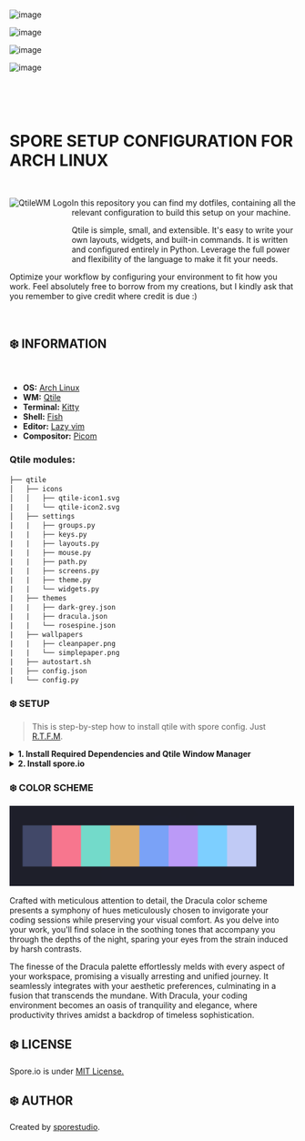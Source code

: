 <?xml version="1.0" encoding="UTF-8" standalone="no"?>
<!-- Created with Inkscape (http://www.inkscape.org/) -->

<svg
   version="1.1"
   id="svg1"
   xml:space="preserve"
   width="2079.228"
   height="1144.9594"
   xmlns:inkscape="http://www.inkscape.org/namespaces/inkscape"
   xmlns:sodipodi="http://sodipodi.sourceforge.net/DTD/sodipodi-0.dtd"
   xmlns:xlink="http://www.w3.org/1999/xlink"
   xmlns="http://www.w3.org/2000/svg"
   xmlns:svg="http://www.w3.org/2000/svg"><defs
     id="defs1"><rect
       x="662.13342"
       y="900.80322"
       width="1333.916"
       height="278.56595"
       id="rect2" /><rect
       x="62.859043"
       y="110.06488"
       width="712.78564"
       height="228.95956"
       id="rect4" /><rect
       x="898.46021"
       y="1114.1366"
       width="328.80045"
       height="96.176865"
       id="rect5" /><rect
       x="1470.1"
       y="1096.8586"
       width="333.97745"
       height="128.24216"
       id="rect6" /><rect
       x="2033.7758"
       y="1111.8152"
       width="330.01099"
       height="110.29439"
       id="rect7" /></defs><g
     id="g1"
     transform="translate(-246.01724,-120.69548)"><image
       width="800.74835"
       height="429.38135"
       preserveAspectRatio="none"
       xlink:href="data:image/png;base64,iVBORw0KGgoAAAANSUhEUgAAAZAAAADKCAYAAACL3RbpAAAABHNCSVQICAgIfAhkiAAAIABJREFU&#10;eJztnXl8FPX9/1+fmb2ym91kk5CbHATCDSEc4oFAAUWtYlVqbevRVi2t1nqgrVpbb63Vr7WtbdWq&#10;+NMqouB9iyBIETnkvgUSIIGEkE02e+/M/P4gGzbLnjOz2U3yfj4e89jJZucz7xz7ee37+Lw/DH0f&#10;lmoDCILot0ipNiCZ9IXJtS/8DARB9E96tcD0xsm3N9pMEAQRD71KUHrLZNxb7CQIglCLtBeTdJ+Y&#10;090+giCIZJO2QpKuE3S62kUQBJEq0k5I0nGiTkebCIIg0oG0EpF0mqzl2JJO9hMEQchBjiikhZCk&#10;ywSciB0kNARB9AaSLQwpF5FUT6zx3D/aayJ9L9U/F0EQRCiRJvxoQhCPSKRMSFI50coRj1hfxzsu&#10;QRBEKgg32Yc+F+vreMdNOqmYbGPdM5pIsCjPRRqbBIUgiFQRSzDCnUf6fqTxEvm+qvT05BpvOCqS&#10;UIQ+L0dQCIIgepJ4BSP4MVFhiXS/pNKTE2w8+YpoAhF8hD6HMOfx3JsgCCJZRPIepDDn4b6OJjCR&#10;7hHreVXpqYk1VmgplmAkekQaXwkkQgTRf1BjAo7kRSg5QseKZm/SRaQnJsVo4hGPcHAxHntaSAiC&#10;IKIhRzjEGI+JeibhbFGdZE+o8YpHOMEInAcfged4xBYVhJxHsocgCEJNQgUkVEQiiYQQ8lzwEXpt&#10;PF5JOHtUJZkTaqxqqmieRujBRzlnOFVQyAshCCIVxON9BAtGsHCIUc5DxSSaZxJqR7ivVUGTjEER&#10;WTzCeR2BST9YGALiEO3gwjxGC2tFso0gCEItwnkf4QQkWCCCH6MdwSKCoLHC2cBCbAn9WhWSISDR&#10;xCOc1xFNNDSdR7jzSGISrycS7muCIIhEiVVtFS50FU40/EGP4c6DD9Z5PcOp3kjg3kkXEbUFJF7x&#10;iCQcwSKhDfo6+Dz04AHwPM9rOh95AJwkSZFEJJKtBEEQcgknIl0HY0wEIAqCIAAQBEEIFgV/hMMX&#10;ch5OUAJzW7BnEmxDUkVETQGJRzzChauCvQpt0GO0Q8PzvM5iseTqdLpcrVY7QKPRDOR5voAxlssY&#10;MzPGMnAyN0IQBJEKJACCJEkuSZLskiS1CIJw1O/3H/T5fE1er/d4e3t7iyAIXpwUinCHpvMxMHf6&#10;gx6DPyCHhrWSKiJqTa7hxCNUQCKFqsIJhi7osevQ6XRGk8mUYzabx+h0uhrGWBFjzMoYM6n4sxAE&#10;QSQbSZIkhyRJrZIkNXq93o12u32zw+E47vV6nQC8IYcv6DH4CA1vhavcQsg5gp5TRDIW2EXyPILz&#10;FMEhqGDR0AHQh5zrzWZzdnZ29midTjeR5/mRjDELTnozBEEQvRkJgChJUrsgCNu8Xu9am822xW63&#10;2wB4Oo+AkASfB4tI4Ait3opU7osIXyeE0gk4UfEIznNoEOJhADCgUzRwQjjysrOzJxgMhpkcx5V0&#10;fp8gCKIv4xZF8bDb7f7cZrOts9vtx3BSSDwA3DjVQwkWkVBvJGkiokRA5IpHcKgq4G0EhMMAwGAw&#10;GLLy8vImGgyGc3meH4TklRsTBEGkK35BEPa53e5Pjh07ttbtdrfhhHi40V1IPIgc1kqqiPByLoJy&#10;8QiIRkbQYeR53jxgwIAheXl5VxoMhos4jsvvHIMgCKK/wXEcl6vT6WozMzNLtFrtMbfb7ZQkCYhc&#10;XRovqlSlyhGQcDeKVKYbTjy6PA0EiYdOp7MWFxfPyMzM/AXP89UybSMIguhr8BzHlRoMhnFGo9Hn&#10;crmaBEEIrAEJXeOmJKeRsIgkOklHEo/AY2i/qsB6jmDxCAiIsfMwWa3WkoKCgiv0ev2FnQlySo4T&#10;BEGchDHGjFqtdmRmZqYVwGG32+0NfC/ktZHaqYQ+F20+jwulAhKpVDfU8whOkncTj7y8vKqcnJxf&#10;ajSaSZ2vJQiCIMKj4Xm+0mAwDOI4rs7pdDo6nw9e2xGtsWIoij6sJyIg8eY9ouU8gsXDOGDAgKFW&#10;q/WXPM8PCzM+QRAEcSqM47h8g8FQxfN8vdPpbA/6Xrh1H9GS54CCfEi8AhIt7wF0X2EeKiCBkFVX&#10;vgOAacCAAUOzs7N/yXHcoEQMJgiCIADGmFWv1w/mef5Ap4jEauQY/L3AY6S5N645Wa6AxApdBXse&#10;gbxHQEBMeXl5VVarlcSDIAhCPowxlq3X6ys5jvvO6XR2IHK7dyB6SCtpVViJVl2FLhLs5n1YrdaS&#10;nJyc6ylsRRAEoRjGGMvR6/UlkiTtcLvdLpzaNj6SoMQcO9YLYglIrKqr4LxHsICEVlx1leoWFBRc&#10;odFoTovHOIIgCCI2HMfl6XQ6g8Ph2CkIgg+xdzIEThWThKuy5ApIOO8juLdVIHTVlTTneT6zuLh4&#10;hl6vvxBUbUUQBKEmjOf5EoPB0NbR0VEvSVLo1rixxEMW0QQkEe8jOHEe3AixK3Q1YMCA6szMzGs7&#10;13kQBEEQ6qLRaDQVHMftcDgcNpy682GoJwIo9EIitQmJ5raEeiCRkuhdQmIwGLLMZvPFjLGcKOMS&#10;BEEQCmCM5ZjN5osNBkMWunc216L7Dq6Rtv+OOHS4J5X0mYq0/iN0Xw99Xl7eJI1GMyGGgQRBEIQy&#10;mEajmZCXlzcJJwUkeE4OFhGl/bTCCkisuuB4KrC6xMNsNudlZGScC8p7EARB9ATajIyMc81mcx66&#10;i0jwNuCRvBAgtgZ0Ea8HEm7gYPGIKCDZ2dkTOI6rjPM+BEEQhEI4jqvMzs6egNgCEroxXywR6X6f&#10;kK/jdWUiha+6LSI0m83ZBoNhJmg/D4IgiJ5EYzAYZprN5mx0D2MFz9VywljdXicnBxIufBXWA8nO&#10;zh7DcVypjHsQBEEQCuA4rjQ7O3sM4vNAZOVCEhGQcBn7UC+kS0B0Op1Rp9MFXCiCIAiiZ9HrdLoJ&#10;Op3OiPACEm1Oj4tgAUmkqVa09u0aAFqz2ZzL8/zIeA0hCIIg1IXn+ZFmszkXpwpIuER6KDE1IdEQ&#10;VmimPtCBN7SMV2MymUYzxrISHJ8gCIJQCcZYlslkGo2TqYVg8eARfk6PG7nrQII9kFMS6TzP67Ra&#10;7bhEjSEIgiBUhWm12nE8z+sQPoEezQOJSSwBCadMkfIfXXkQi8WSy3FcsVyjCIIgCFVgHMcVWyyW&#10;XHTPf0TKgyDMeUS4eF4UbEzIDcJ6IQaDIY/CVwRBEKmHMZZlMBjyEN37SGj9R+B1cst4A4/BeZAu&#10;ZeN5fgBjzCRjbIIgCEJFGGMmnucH4NR8tVzx6EJpDuQUD4TneY1OpxsoxxiCIAhCdZhOpxvI83xo&#10;Ca/iflhyqrACj5EWFGoYYwVyjCEIgiDUp3NO1iDyAkJZXkgiLUZCbxB2AQrP8zzHcbmJGEEQRHLR&#10;6XQYPHgwBg4ciIyMDNhsNuzZsweNjY0QRTHV5hFJhuO4XJ7neUEQoi0cDH6Ma7OpeAUkVJWieiKM&#10;MXOc4xIqodPpkJWVBaPRiIyMDGg0GnDcCQdTEAT4/X64XC50dHSgvb0dfr8/xRYTATiOS9okrtfr&#10;MWXKFFx11VUoKyuDwWAAz/Pw+XxwOp1Yv349Xn31VWzZsoWEpA/TOScn4nnEJSJKmhyGVTJJkjic&#10;2IWQSAJarRZ6vR65ubmYNGkShg0bhpycHOj1emRlZSEzMxMmkwk6nQ48z0OSJAiCAK/Xi46ODtjt&#10;drS3t8Pj8aCpqQlbt27Fhg0bup4jYUk+BoMBw4cPx1lnnYXy8nLodDr4/X4cOnQIK1euxNatW+Fy&#10;uRTfx2g04sYbb8Qll1yCrKwsMNZ9jsjJyUFxcTHGjx+Pf/7zn3j77bdJRPouGZ1zs6LWJaHIEZBI&#10;S945nAhhBaqyCJXQ6/WoqalBVVUVRo8ejXHjxsFqtUKn00Gr1UKjSfzPKEkS/H4/vF4vfD4fjh49&#10;im+++Qa7du3C7t27sW3bNgiCkISfpv/CGMOkSZNwxRVXYPLkyTAajdBqtWCMdf09fvSjH2H9+vV4&#10;+eWX8fXXX8ue0DUaDa677jpcfvnlMJkiF0RyHIfS0lLccsst6OjowGeffQZJUrxVNpF+8DzPM5/P&#10;F5w8DyVhIdEkeFE4N4eF+ZoqsBRiMplQWlqKCy64AJMmTUJRURHy8vLA8+poM2MMWq0WWu2Jfb6y&#10;s7MxdOjQLjFpaGjA8uXLsXz5cjQ0NMDtdqty3/4Kx3E477zz8dvf3oSBAwee4g0E/z2mTZuG6upq&#10;PPvcc3jzjTdkCfm4ceNw2WWXRRWPYAYMGICf/exn2LJlCxobGxO+H5H2hJubw83VCelBPB9dIylV&#10;JOEg8ZAJYwzZ2dmYM2cOJkyYgIkTJ8JkMsnyMOSi1WpRWlqKkpISjBs3Dtdccw3WrFmDr7/+Gh99&#10;9BFcLhd9QpXBtGnTcPvt81FQUHCKeITCGENJSQl+NW8ebK2t+PTTTxP6nfM8jyuuuAK5uYnVsowa&#10;NQqTJk3CO++8k9B1RK8h0jwdad6OmQdJxsxEIpIgjDEMGTIEM2bMwEUXXYTCwkJkZKQ2jRT4RJyf&#10;n48LL7wQ06dPx09+8hMsWrQIK1euxOHDh1NqX28iLy8PV155ZVziEUxhYSF+/etfY+PGjTh69Gjc&#10;1xUUFKCioqKriCJeeJ7H1KlT8e6779KHhL5HUuZlpQISTsmIOGGMoaCgAD/72c8wZcoUlJeXqxai&#10;UpvMzEyMGDECd999N3bu3IlPP/0Ub775Jmw2G002MZg8eTJqa2sTEo8AFRUVuOSSS/Cvf/0r7mvy&#10;8vJgsVgSvhfHcRg0aFBXTobok8TjecSNWh5IlyGUeI2P7OxsXHTRRfjhD3+IioqKHg1TKUGr1WL0&#10;6NGorq7GjBkzsHDhQnzwwQfw+XypNi0tYYxh1qxZXbmmRNHr9RgxYgQyMjLirszKyMiAXi9vHzed&#10;TgeNRgOv1yvreiJ9CZqbVfNGeses1YfQaDSoqanBTTfdhNGjR6c8VCWXQGXYoEGDcPbZZ+M///kP&#10;duzYQZ9cQ9BoNKisrEw4nBRMbm4uzGZz3ALCGJPl7RBEoiQrB0KEITMzE9df/0vMmXMR8vPz+8Sb&#10;3GKxYPbs2Rg1ahReeOEFvPXWW/B4PKk2K20ILNxTgslkku1REEQQaZcDCaX3z4hJYvTo0Zg3bx6m&#10;TJkCnU6XanNUheM4lJWV4bbbbsO4cePw1FNPoaGhIdVmpQV+v1+xV+b1emmBJ6EWqs7RFMJKMhzH&#10;YcaMGfjtb3+LQYMGKQplpDtmsxnf//73UVJSgsceewxbtmzp9yEtt9uNtrY2SJIk2+Nsa2uD0+lU&#10;2TKCUE7fnc3SAK1Wi7lz5+Lee+9FVVVVnxaPADzPY/z48XjwwQdx3nnn9YkwnRIkScKKFStkrygX&#10;BAGHDh2C3W5X2TKCUA55IEnCaDTimmuuwVVXXYXs7OxUm9OjMMZQXV2NO+64A1arFQsXLkx5dR7H&#10;cRg4cCAqKyuh1+tx7Ngx7N69u0cm5i+//BKXXnopysrKEr7WZrPhgw8+oB5VRFpCApIEMjIy8Otf&#10;/xqXX345zOb+25i4sLAQN954IwwGAxYsWJAyETEYDLj66qtx/vnnd4URHQ4Hvv76azz55JPYv39/&#10;Uu+/Z88evPvuu7j22mthMBjivs7j8eCdd97Bt99+m0TrCEI+JCAqYzQa8etf/xpXXHFF3H2I+jJW&#10;qxXXX389fD4fXnnllR7/JJ2ZmYkbbrgBP/zhD7v9PSwWC2bOnInMzEz8/ve/R1NTU9JsEAQBL730&#10;EgYMGIA5c+bEJSIejwfLly/H888/Twl0Im3p+0H5HkSr1eLqq6+O2QE1WQRat/v9fvh8vm6H3++H&#10;IAgpSWpnZWVh3rx5uPzyy3s0D2Q2m3HLLbdEFHOO4zB+/HhMmzYt6bkau92OJ554AgsWLMDRo0cj&#10;emOiKOL48eNYuHAh7r33XrS0tCTVLoJQAnkgKsFxHC699FJcc801PRa2kiQJHR0daG5uhtPpREtL&#10;C/bt24eDBw/CZrOhra0NPM/DYrEgJycHFRUVqKioQFZWFsxmM/Ly8pCRkdEjie6cnBxcf/31aGpq&#10;wtKlS5N+P4vFgt/+9re47LLLoq6h0Ol0GDduHBYvXpz0EFt7ezuefvppLF++HHPmzEFNTQ30ej14&#10;nu/as2X79u1YsmQJtmzZQutpiLSHBEQlpk2bhhtvvBFZWVlJvU9gJ7nt27dj9erVaGhowKZNm3Do&#10;0KG4vQuO4zB48GCMHDkSxcXFmDp1KiorK2E0GpPai6uwsBC/+c1vcOTIEWzbti1p98nOzsbNN9+M&#10;H/zgBzEX4DHGkJubC47jeiRH4/P5sHHjRmzcuBEmkwlWqxUZGRlwu92w2WxUbUX0KkhAVGDMmDG4&#10;9dZbE26fHS+SJMHn82H79u3YuHEjlixZgkOHDslurS6KInbv3o3du3eD4zi89NJLGDp0KC666CKM&#10;HTsWgwcPTkpvLsYYhg4dijvuuAO33HILjh8/rvo9rFYrbr31VsyZMyfuBZupamDpcDjgcDhScm+C&#10;UAMSEIVkZmbi2muv7epiqjYOhwO7d+/Ga6+9hm+++QZHjhxRdXxRFNHR0YH169djw4YNKC8vx5ln&#10;nom5c+eioqIioaqheGCMoba2FjfffDMefvhhVTeqys3NxS233II5c+bIbl5IEET8KN0TvV/D8zyu&#10;v/56TJs2TfXksN/vx65du/DWW29h8eLFquyRHQtJknDgwAEcOHAA77//Pn70ox/hsssuQ3Fxsaqf&#10;0rVaLWbPno1vvvkG77//vipj5uXlYf78+bjgggtIPAgiMXp0T3Sik9raWlx44YWq97ZqaWnBBx98&#10;gOeffx5NTU0pqZxqa2vDc889h6VLl+K6667DzJkzVa0ss1gsuOGGG7pCaUooKCjAbbfdhvPPP7/X&#10;tMUniL4AvdtkYjabceONN6KwsFC1MQVBQF1dHZ566iksXbo05fX/oihi7969+OMf/4ht27bhqquu&#10;QklJiWqhurKyMlx55ZV48MEHZVccFRYWYv78+Tj33HN7pXhwHAeNRgO/30+rzXGi/b3FYkFeXl5X&#10;taDBYADHcWCMQRRFeL1edHR0oK2tDceOHYPNZqP9S1JE73vHpQGMMVx22WUYM2aMapOpIAhYvnw5&#10;/v73v2PXrl1p1YTQ4/HglVdewdatW3HXXXdhxIgRqoTseJ7Hueeei88//xxffvllwtcXFxfjjjvu&#10;wMyZMxWJR0ZGBmpra2NO4JIkweVyobW1Fa2trbLDinq9HqNHj8Y555zTVbDg8/mwc+dOLF26FNu2&#10;bes3JbwajQZZWVmorq7G5MmTMXLkSGRmZsJisSAzMxNmsxl6vb7rfSZJEvx+Pzo6OmC329He3g6H&#10;w4E9e/bg66+/xtatW9Ha2kqC0kOQgMigqKgIF198sWqbQfl8Pnz00Ud44oknEtr7uicRRREbNmzA&#10;7373O9x//wOoqRmrSl7EbDbj+uuvx5YtWxKqyho4cCBuv/12fO9731PseYwZMwb//ve/4369w+HA&#10;+vXr8fHHH+Pzzz9PaDfG0tJSzJs3DzNmzIDZbO5m+2mnnYZLLrkEn376KRYsWJD0FiupJCMjA6ef&#10;fjpOP/10nHbaaRg4cCA0Gg00Gk3UD2WMMeh0OuTk5CAnJ6fr+QkTJmDu3LloamrCN998gzVr1mDl&#10;ypWw2Ww98eP0W3hET6CwkIPrPHicEB8NAC0AHQA9AAPP8yar1TqbMda3Nr3ohDGGX/3qV5g+fboq&#10;n8J9Ph8WL16MRx99NCllrWrT2tqKdevWoqqqCiUlJYp/B4wx5OTk4PDhw9i+fXtc15SVleH3v/89&#10;pk+frkrYiuM4aLXauA+j0YiqqipMmjQJRqMRmzdvjivcWFFRgXvvvRczZ86E0Wg85XfHcRwyMjIw&#10;bNgwDBs2DBs3bpQ1AZaWluKcc86B0WhM+NrW1takNr80m82YNm0a7rzzTsydOxennXYa8vLyoNVq&#10;wfO8bI8+EArMysrCiBEjMHnyZEyZMgUA0NTURO3wAa/NZvtYFEUnAA8ALwAfAD8AofMQAUidR1yQ&#10;gCRIdXU15s2bp8qaD0EQ8OGHH+LPf/5zr1pA1tbWhnXr1mHkyJEoKipSHMbTaDTIzc3Fxx9/HDP0&#10;UFlZiTvvvBNTp05Nac6DMYaMjAwMHToUDocj5t4nBoMBd999N6ZNmxbTc+M4DoWFhcjNzcWqVasS&#10;Dseko4BwHIcJEybg1ltvxTXXXNO1cDVZXRD0ej3y8/NxxhlnYMyYMfD5fKirq0t5V+gUkhQBoV5Y&#10;CcBxHKZPn47y8nLFYwmCgGXLluHxxx9He3u7Ctb1LA0NDbj//vtVy9cMGTIEP/jBD6K+pqqqCnfe&#10;eSfOOuuslC3+C8ViseAnP/kJSkpKor5u1qxZOPPMM+P22Hiex1lnndX1Kbo3k5WVhZ/97Gd4/PHH&#10;MWPGDGRmZvZI+xzGGAwGA0477TT88Y9/xPz581V57xInIQFJALPZjDlz5qgyedXV1eFf//pXUrvA&#10;Jpu9e/fioYcewsGDBxWPlZGRgalTp0ZsBTN48GDcddddOPPMM9Ou2qqwsBDTp0+P+H2dToezzz47&#10;4R5pZrMZkydPThuxlENJSQn+9Kc/4YYbbkBBQUFKNlVjjCErKws//vGP8fDDD2P8+PH9YnO3noB+&#10;iwlw0UUXoaioSPE4ra2tePLJJ5PaD6qn2LBhAxYtWqTKQsexY2swatSoU54fOnQo/vCHP6TtZKrT&#10;6TB+/ISI38/KypJV/swYw/jx43vtwsjhw4fjkUcekR1OUxuNRoPa2lo88sgjOPfcc0lEVIB+g3GS&#10;kZGByZMnK6688vl8+OCDD7B8+XJ1DEsxoiji5Zdfxqeffqp4HYPJZMQPfvCDbhOtwWDAVVddhYkT&#10;J6aleAAnJnqT6dSkeICMjAxYLBZZY1ut1l4nIIwxjBo1Cg888AAmTpyYVh4jYwxlZWX43e9+h4sv&#10;vjht/6d6CyQgcTJ48GDU1NQoHue7777Ds88+m1DpZ7rj8Xjw2muvoaGhQdE4jDGMHTsWpaWlXc8V&#10;FRXFlXhOJYH1IZEElOd52SLAGEurCTgeBg0ahHvuuQcjR47skVyHHAoLC3HTTTdh9uzZaWtjb4AE&#10;JE4mT56seG9zp9OJ119/Hc3NzSpZlT5s2rQJ77zzjuLV8wMGDOiWT8jLy0NmZqZS85KK1+vFhg0b&#10;or6mv0xSRUVFuPvuuzF69Oi0/5kLCwtxyy234PTTT097W9MVEpA44Hkes2bNUhQzlSQJu3btwnvv&#10;vZdWq8zVQpIkLF68GHv37lU0jsFgwLBhw7r6i/l8vrT/fTU1NWHZsmWpNiPl6PV6/OIXv8CECRN6&#10;TX6hpKQEN998MwYOHJhqU3olveOvnGJGjx6N/Px8RZ9SfD4fFi1ahI6ODhUtSy8aGxuxbNkyxW0k&#10;Jk2aBKvVCgA4fPgw6urq1DAvKQS8SjUq0XozjDF8//vfT2gflnSAMYYRI0Zg3rx5qnWW6E+QgMRB&#10;bW1tt7YJctixYwdWrVqlkkXpiSRJeOuttxTv452Xl4fBgwcDONGZ+I033kBra6saJqqKw+HAwoUL&#10;k7pyu7dQVlaGK664QtVwoyRJcLvd6OjoQHt7O9rb22G32+FyuVT9fWs0GsycORPnnHMOhbISpHdl&#10;51KAVqtFWVmZok9Vfr8f69at65O5j1AOHTqElStXYu7cubLfjBqNBjNmzMCqVasgiiJef/11aLVa&#10;zJkzB1VVVRHDI3IT7ZIkJVRB5nA4sGPHDnzyySdYsmSJqpti9UYYY5g7dy6GDx+ueAKWJAkejwe7&#10;d+9GfX09du7ciT179qC1tRWCICAzMxPl5eUYMWIEysvLMXToUGRnZysOmVksFvz0pz/FV199pfgD&#10;UH+CBCQGmZlmjB07VtEY7e3t+Pzzz9M+lq8Goijiyy+/xPe//33Ztf8ajQaDBg0Cz/MQBAE+nw8v&#10;vfQSvvjiC5SVlcFkMp0yURUXF+PWW2+VJSJbtmzBSy+9FJeIuN1utLW1ob6+Hi0tLf3ibxqLkSNH&#10;Yvbs2Yor5To6OrBx40a8+eab2Lx5M44ePRrW01izZk3X4sAhQ4bgvPPOw8yZM5GXl6dISIYMGYLL&#10;LrsMzz77LP1d44QEJAYmk7FbWakc6urqsHXrVpUsSn927NiBffv2hV0UGC/Z2dkoLi7uyi2Iooi6&#10;urqI+ZDJkyfLftPb7XZ8+umnfaq0uqcItORXsi+OJEnYu3cv/vvf/+K9996La594SZJgs9mwdu1a&#10;bNiwAZ999hl++tOf4uyzz5ZdMm0wGDBjxgy89957ikvS+wuUA4lBdXW1ooVckiSlxeZQPUljYyMa&#10;GhoUfYrLz8+nypheQH5+PmbMmCF7rYokSVi/fj3uuusuvP7663GJRyiCIGD16tX4wx/+gEWLFinq&#10;vDt8+HCcccYZsq/vb5CAxGD8+PGKFnK53W7s37+/X7nEgUlBSTWWxWLpqsQi0pfp06fHbCQZCUmS&#10;8O233+K+++6L2c04HlpbW/F///d/ePPNN2VvyKXRaHDxxRdDr9crsqW/QAISg/LyckWx3YaGBtTX&#10;16toUe9gxYoVirwunufTfgFhf8dgMOB73/ue7AKTgwcP4qmnnsKePXtUs8nhcODvf/87li1bJqu1&#10;DmMM5eXlGD9+vGo29WVIQKJwosfRqQnbRGhpaemXAmK32xXvcVJaWtprFqT1R4YMGYLy8nJZ7w+X&#10;y4WFCxdi7dq1qttlt9vxzDPPyF7Umpubi4kTJ9L/XhzQbygKGRkZisp3JUmC0+nsN/tbB+PxeHDo&#10;0CFFY5SXl9ObOI0ZOnSorO7UkiRh8+bNWLJkieIGnJHYuXMn3nzzTVkl1hzHYeTIkWnRQTjdoXdn&#10;FCwWCwwGg+zrRVFMuz3OGWPgOC7pC6Y8Ho+i1dmMMVitVlrYlabwPI+amhpZ4V2Xy4VXX301qfuV&#10;S5KE9957L+5tkkMZNWqUKruO9nWojDcKZrNZsYCkw4ZRjDEMHjwYY8ZGvI0qAAAgAElEQVSMgdls&#10;RmZmJpxOJ+x2O3bs2IFt27apnuT3+/2KF2T11M51ROLo9XpMmDBB1t9n+/btMZtPqoHNZsOKFSsw&#10;evTohCspjUYjhg0bltZtdNIBEpAo6PV6RSW8oiiira1NRYsSZ8CAAbjuuuswZcoUFBcXQ6fTgTEG&#10;SZLg9/tx5MgR/O9//8Pzzz+vaq5GFEXFK7T1ej0JSJpSVlYma4+TE+t56ntktbckSVi3bh2OHz+O&#10;goKChK7VaDQYO3YsPvnkkyRZ1zcgAYkCz/OKKrACi51SxfDhw3Hrrbfi9NNPP6UUmTEGrVaLgQMH&#10;4tJLL8XIkSPx6KOPYt26dardX2l8m8QjfamurpaVHxRFEbm5Obj99tuTYNWpaDQaWe9hnudRXV0N&#10;juOSlqfpC5CAJJlUJYHz8/Nx22234Ywzzohpg0ajwciRI/HAAw/gD3/4A9avX99DVhK9lSFDhsgK&#10;72o0GkydOhVnn312EqwKj5z3IGMMRqMRRqOxT3fQVgol0aPg9/sVdf3kOA5ZWVkqWhQfjDFcc801&#10;OP300+N+8zDGUFFRgQceeECVGviAh6MEai2SnnAch9zcXNkLbAOFHD11yEWv18NsNsu+vj9AAhIF&#10;t9utaDV1oOFbTzNw4ECcc845CbvujDFUVlbiwQcfxMSJExXZoMZCQIfD0a9W8PcWtFqtouKS3oLB&#10;YIDJZEq1GWkNCUgUAnsPyIXjOEVN5uQydepU2SWIAU/kvvvuQ21trWwbtFqt4gZ77e3tJCBpSH8R&#10;EJ1OR5tMxYAEJArt7e2KFgFyHIf8/HwVLYqPgoICRW/wYE9kwoQJssbQarWKf/aGhgZKYKYhGo2m&#10;XwiIRqNR1AevP0ACEgU1QlgZGRk9/imG53nFFUwBEXnggQdkiQjHcYp/7gMHDpCApCE8zyvOb/UG&#10;RFGk/78YkIDEoL29XdE/UX5+PiorK1W0KDaiKKoS+lESzhJFUVH1iiRJaG1tpRBWGhJIgvd1nE4n&#10;2tvbU21GWtP3/wsUsnfvXkWVWIWFhbLbXculpaVFkecUDGMMgwYNwkMPPZRQYt3lcmH37t2y79vW&#10;1objx4/Lvp5IHpIk9fk94CVJQktLC44cOZJqU9IaEpAYrF27VtGbRafTYejQoT26KG7lypWqTr4B&#10;T+T++++P2xPx+XzYvn277M19Dhw4gG3btsm6lkgugW2G+zIejwdffPGFoiKa/gAJSAzq6+sVteRg&#10;jGHGjBk9GjP+7rvvsHLlSlXjt3LWiXzyySfYvn17wmEoj8eDzz77DK2trXJMJZKMIAh9eodNURSx&#10;fv16vPfee6k2Je0hAYmB0+nEvn37FI1RVFSESZMmqWRRbERRxPPPP49NmzapmkMIhLPirc5qa2vD&#10;M888g2PHjsV9D7/fj08//RSLFi1SYiqRRPx+f5/dokAQBGzbtg1PPPEEfYCJAxKQGHR0dGDLli2K&#10;xjCbzZg2bVqPJh7r6urwj3/8A999953qIhJIrI8bNy7m67/66is8+eSTOHq0KaYdfr8fX3zxBf75&#10;z39S+4g0xufzKQrtSJLUVeGUDkfAo2ptbcU777yD3/3ud7LbwPc3qMg5BoIgoL7+INxut+zad57n&#10;MWnSJBQVFeHw4cMqWxiZ//3vf3jsscdwxx13oKqqSrU8THBi/U9/+lPUXeUkScLbb7+NxsZGXHvt&#10;tRgxYgSys7O72SIIAhobG7F06VI8++yzPdKplZCP3++Hy+WCJEmy/qf27duXNm3SBUHA8ePHsXfv&#10;XmzYsAHfffed4i7S/QkSkDhYs+ZrtLS0KKqmqqysxKxZs7BgwQL1DIuBJElYsWIFACRFRCorK3H/&#10;/ffj7rvvjrq/gyiKWL16NTZs2ICzzjoLZWVlqKioQFZWFo4fP44DBw5g06ZN2Lx5M5Xt9hKOHDkC&#10;r9cLvV6f8LV79+7F/Pnz+3wivj9AAhIH+/btw+HDh1FcXCx7AtZqtbjooovw/vvvJ5QTUIOVK1eC&#10;4zjMnz9fdREJJNbvueeemJsEeTweLF26FMCJ3wfHcX0+IdtX2bNnDzwejywBKS0tRUFBgeItj4nU&#10;QzmQOBBFEe+//77i2vfBgwfj0ksv7fFFWJIkYfny5fjzn/+clJxIIJyVyIp1n88Hj8dD4tFL2blz&#10;p+y1RkOGDFHUZ41IH0hA4mTTpk2K9zfX6XS47LLLUF5erpJVibFy5Ur85S9/SVpi/f7770dNTY1q&#10;4xLpy7Fjx2Rv16zVanHFFVfAarWqbBXR05CAxMm+ffuwceNGxRNvcXExfvWrX8FoNKpkWWKsWLEi&#10;aSJSWVmJhx56SJX9RIj0xufzYc2aNbL+hxhjGDZsGH70ox8p2vGTSD0kIHHi8/mwbNky2SurA/A8&#10;j5kzZ2LOnDkp2bJVkiR8+eWXeOyxx5IWznrwwQcpRNHHEUURmzdvlr0eJCMjAz/5yU8wffp02rq4&#10;F0MCkgBffPGF4kWFAGA0GnH99dfjzDPPVMEqeaxcuRKPP/540sJZDzzwQFzrRIjey86dO1FfXy/7&#10;+tzcXMyfPx9nnHFGj4sIx3GqdK3u75CAJIDL5cJbb72lSqPCwsJCzJs3D1VVVSpYljjBnsi+ffvS&#10;IrGeKmgSkUd9fT327t0ru2UOYwzl5eW45557MGvWrKSHsxhjqKqqwpVXXonbbrsNt99+O2666Sac&#10;d955tHWtTKiMNwEC1Uxz587F8OHDFY3FGENtbS3uuusu3HPPPWhoaFDJyvgJrBNhjOGOO+7AoEGD&#10;krJO5K677sLGjRtVGTcZZGZmkojIQBAELF68GFOnTpW99WuwiFRWVmLJkiVobm5W1U6DwYAhQ4bg&#10;ggsuwPe+9z3k5+d3LQoO7Hy5d+9e/Oc//8GKFSv6fKdhNeEBRHvnsJCD6zx4nBAfDQAtAB0APQAD&#10;z/Mmq9U6mzGmS6bhqcJut8NsNmPixImKPzExxlBaWoqysjKsXbsWDodDJSsTo76+HocPH8aIESNg&#10;tVpVFZHs7GzU1tZi586daGxsVGXccBQVFeHiiy+WXSK9ZMmSpK1AtlqtuPDCC5GVlZXwtS6XC6++&#10;+mpCtpWWluKcc86RVajR2tqKhQsXxj2J2mw21NTUoKysLOF7BWCMwWQyoba2FmPHjoXRaERDQwO8&#10;Xq/sJL1Wq0VeXh7OP/98/PznP8fPf/5znHHGGcjOzu62yyBjDAaDAUVFRZg4cSKcTqesBqC9AK/N&#10;ZvtYFEUnAA8ALwAfAD8AofMQAUidR1yQgMigrq4OtbW1KC4uVjwWYwxlZWUYPHgwtm/fnrIGbgcO&#10;HMChQ4cwcuRI1UXEarUmXUTy8/Nx8cUXyxJ1xhiampqwY8eOiBOHTqdDSUkJqqqqUFxcDIPBAIfD&#10;EVf4pi8LiM/ng06nw8SJE2UtKgxGo9GguLgYkyZNwuzZs1FaWor8/PxuHmLwZmkcx0Gj0cBoNMJq&#10;taKiogI1NTWYMmUKfvzjH+Omm27CzJkzMWzYMJjN5qj/04wxZGZmYujQodi+fXuPthzqIZIiIBTC&#10;kkFLSwveeOMNDBkyBBaLRfF4PM9jypQpMJvN+Mc//oGvv/46JVtprlixAjzPY/78+UkLZ919991J&#10;CWc5nU60traioKAg4WtNJhN++ctfYsSIEfjqq69w5MgR+Hw+ZGRkID8/H7W1tRgxYgQsFgtMJhMY&#10;Y3A6nTh06BD++9//YvXq1f22LYckSfjwww8xe/ZsVZLhgW2gy8vLceWVV8Lv96OlpQXt7e3wer0Q&#10;BKGbyAd2R9RqtV1CoiQkWVhYiKuvvhrr16+nUFYckIDI5MMPP8T06dNxzjnnqDLRchyHcePG4aGH&#10;HsILL7yARYsWpaRl9vLlyyGKYlJyIoHE+h//+EesX79elXED2O12NDc3yxIQ4MTEcckll2DOnDmn&#10;TFA8z4f1bAYNGoRRo0bh9ddfxzPPPNNnW5zHwuFwYMGCBRg2bBhyc3NVGzcQiiosLERhYaFq48a6&#10;59ChQ1FaWpo2DR/TGSVVWH0uSJgIXq8X//rXv1Qp6w3AGENRURFuvvlmPPLIIxg6dGhK2p4kuzor&#10;GSW+bW1tijsF8DwPnU4HvV7fdeh0uohhMcYYcnNzceWVV+Lqq6/uF/uER2LNmjV47733VNtKOZXo&#10;9XpVwtO9CNlv8v77H68Cu3btwqJFi1Tf9tJkMmH27Nl48skn8Zvf/Aa5ubk9XiW0YsUKPP7440kR&#10;kcrKSjzwwAOqtj1xuVxobGxMSdjBbDbjkksuwbBhw3r83umC1+vFc889hw0bNvT6BDTHcYrzOf0F&#10;EhAFSJKEhQsX4p133lG9KSDHcRg0aBB+8Ytf4MUXX8Q111yDiooKVe8RDUmSsGzZMvz5z39OiohU&#10;VVXh3nvvQ3V1tSpjSpKEr776KmWVbAMHDsS4ceP6dTlwS0sL/vrXv2LXrl29WkS8Xq9ib7a/QAKi&#10;EI/HgxdffBHbtm1LyptGp9Ohuroat956K/75z3/i4Ycfxvjx45Gfn98jIZNkeiJDhgzG1VdfLXuj&#10;rlDWr1+PAwcOqDJWonAch+rq6n4tIACwceNG/O1vf8PBgwd7pYhIkoTDhw+rGpruy1ASXQXq6urw&#10;8MMP47HHHktap12tVotBgwahoqICs2fPxp49e7Bz507s378fq1evxoEDB7q26JQk6ZQ3b6BaJXQn&#10;wHiqvZYvXw5JknD77bermljneR6zZs3CokWLsGnTJsXjdXR04N1338XQoUNTEoKIVCoa2MJVLole&#10;G1zqKgelE//y5cthNBpx4403ory8vFeJaltbG1555ZV+WxCRKCQgKrF582b85S9/wT333CO7Eige&#10;OI6D0WjE2LFjMWbMGLjdblx33XXweDxobm7GoUOH0NjYiNbWVvh8vq769tzcXJSUlGDAgAFdaxi2&#10;bt2KVatWYf369VHXnwRW4EuSpHp1lslkwnnnnaeKgEiShM8++wwXXHABampqenziam5uDjv5ejwe&#10;2Xu8u1yuhEuEnU6n7EWRLpdLcThWFEV88MEH6OjowM0334zq6upeUWDgcDiwZMkSLF++PNWm9BpI&#10;QFRCkiR88cUXsFqtuOmmmzBgwICk3zNQM5+RkQHgRKv4MWPGxLwmwKhRozBnzhx8++1G/OMff4/Z&#10;rn7FihVdOxuqJSIcx2H48BGKxwlw9OhRPPfcc/jTn/6UVCEPxe/3Y/v27WG9hUCJsRx27tyZsIA0&#10;Nzejra0NAwcOTOg6URRVC8UGqvlaW1tx4403YtKkSWmbmJYkCc3NzXjjjTfwn//8h/ZETwAlK9ED&#10;q9H73Ur0SEiShD179sDn82HkyJFdE3tPwhiLeoS+VqvVYuDAUkycOBGNjY3Yv39/1PHr6upw6NAh&#10;1dqeMMbQ0nIMb775pqJxgqmvr4ckSRg1apRq+ZVoSJKELVu24KWXXkJ7e/sp3/f5fKiqGoyxY8ck&#10;tFLe6/Xitddew+bNmxOyx+VyoaZmHKqrhyT0yd/pdOLZZ59VNY909OhRrF69uqvjgtFoTKuQVnt7&#10;O9asWYPHH38c7777bl8OXUVbiR5Yjd6jrUxIQMIQ+BTndrsxfPhw2U3mepJAz6pRo0Zh48aNMXea&#10;q6urQ2NjI4YPH66KiDQ0NGDx4sWKxghGkiRs3boVPp8PQ4YM6Vo9ngwkSUJTUxOefvrpqHvCHzp0&#10;EGeddRZycnLiskWSJGzbtg3PPPMM7HZ7wjYdOdKIs88+O+4us6IoYtWqVXj55ZdVn0SdTie++eYb&#10;7NmzBzqdDkVFRdBqtSkTElEU4XQ6sXr1arzwwgt4+umnsX///pR0f+hBSEB6C6IoYvv27bDZbBgx&#10;YkSvaRVtsViQm5uLZcuWxYyD19XVoaGhQbGIiKKILVu24OOPP5Z1faxx6+vrUVxcjNzcXNXbhQuC&#10;gB07duBvf/sbPvnkk6ihn46ODjQ3N2P8+PFxCVpdXR0effRR7NixQ5ZtLS0t8Hg8qKmpiemFSZKE&#10;7du349FHH01aDyhJklBXV4eVK1di3759MJlMMBqNPeqRCIKAI0eOYN26dXjqqaewYMECbN68WfUS&#10;/DSFBKQ3IYoidu/ejf3792PMmDGwWCxp5bqHI9D4cP369XG1lz9w4IDiLr4+nw/PPfccdu/eLcfk&#10;qEiShH379uF///sfmpqautp4K/n0K0kSHA4HDh48iFdffRX//ve/sXbt2rjyBoHwX3V1Ncxmc1hB&#10;83g82LVrFx599FHZW8YG7Ny1axdsNhsGDx6MzMzMsOEsp9OJDRs24JFHHsG2bdtk3SsRfD4f9uzZ&#10;g88//xxbtmxB87FjsJgt0Gh4aDQa1ZPtXq8X7e3t+O677/Daa6/hxRdfxCuvvIK9e/f2iVXzCZAU&#10;AQkIQ6zvB46AcAREwwAgA4AJgBmARavV5ldWVv6VMZaZ0I/XR2GMoaamBrfffjvGjBnTrZV0OiKK&#10;Iu677z68/vrrcb2eMYbp06fjtttuk5VY37x5M2644QbV94AIJRCmO3vqVEw+7bSuDsiBT8DhckTB&#10;5dBOpxO7d+9GfX091q1bh2XLlqGtrS3hsEdg/4u5c+di2LBhKC4uhslkgt1ux8GDB7F582YsXrxY&#10;tYVsjDEMHz4cl156KQYPHoyioiLo9Xq0tbWhvr4ea9euxdtvv422tjZV7pcogarCmpoanHnmmSgs&#10;LERxcTHKy8u7PLXA3yVSiXToY2trKw4fPozGxkbU1dVh1apVXWHl3rg2RQ0kSerYv3//zT6frwlA&#10;OwA7AAcAFwA3TgpKoDOvFHKEJRkCMqCysvIpEpDulJaW4tprr8WFF16Y1nkRSZLw7rvv4s4774x7&#10;cmSMYerUqbjjjjtQWVkZt4i0t7fjiSeewKJFi3r0ja3RaGC1WpGXl4cBAwagqKgIBQUFyMnJgcFg&#10;gEajgcPhQEdHB44ePYq6ujo0NzejqakJra2tqrRL4TgOFosFWVlZ0Gq18Hq9aG1tRUdHR1J+FzzP&#10;Izs7G2azGRqNBm63G62trXA6nWkzqTLGoNPpkJ2djZycHGRlZSE3NxdFRUXIzs5GRkYGjEYjdDod&#10;/H4/vF4vPB4PbDYbWlpa0NraipaWFthsNrS1tcFms/U3LyMinQLyW5/P1wwVBSS9Pw73IQ4dOoSH&#10;H34Ye/fuxY9//GNUVFSkbW281WpN6PXB60RuvvnmuJpA2u12vPjii3jjjTd6fALz+/1obm5Gc3Oz&#10;7ByDUkRRhM1mg81m65H7CYKAlpYWtLS09Mj95CBJEjweD44ePUqtRHoJauVAujwSnU5nysrKOq+/&#10;50DCIQgCtmzZgtWrVyM/Px/5+fnQ6XRplxvZuHEjli5dmvDEXl9fj82bN3d9stfpTvwLBH4+SZK6&#10;1ku8+OKLePnll2nPBYLoGbx2u/1jv9/vxAmPw4M0SKIHRCSQRNdrNBoSkBi0trZixYoV2Lt3L4qL&#10;i2G1WtMmNyKKIl599VXZCdXm5mZ8+eWX2LRpE1paWsAY6+qUu27dOjz//PNYsGABVq1a1dfLJgki&#10;nfC2tbV97Pf7HTiZRA8NW6XFjoQJGdBfcTgc+OSTT7BmzRpcfvnlmDVrFqqrq7s+taeKxsZGxWEd&#10;h8OBr776CqtWrerWfyvQq4sgiB4nKfNyPB5I4DHYAwneFz04hKXXaDTGTg8kPfsWpBlutxsbNmzA&#10;l19+iaamJlgsFpjN5pQIic/nw/vvv4+3335btbxEoJGg0gZ/BEEowtvW1vZRkAcSTwgr5hs2UIge&#10;SURCBSRSHiQQwtJ1Csj5JCCJ4XA4sGnTJnz22WfYt28fvF4vrFYrtFqt6gvgwiEIApYtW4bHH388&#10;ZXtqEASRNLxtbW0fdgqIF5FDWAERAWILiCRHQILLeYM9EC0APWPMaLVaz2GM9XwjqD6Ax+PB7t27&#10;sXz5cnz00Udd5aQ6nQ5GoxFA+Hp4Jfh8Pnz++ef429/+lrSVyARBpBTn8ePHPxZF0YHuZbsB7yO0&#10;fBeIwwNRkgMJrROWAEiMMREnaosTqwUluuH1enH48GE8/fTT0Ov1qKioQElJCc444wzU1tbCYrHA&#10;ZDLBZDLJWlnt9/tht9tx7NgxvP3221i8eHGPlZQSBNHjuDrn5rDzttxB4xUQCd29lGCFCj5EAKIk&#10;SfZ0K03tzQTaW+zatQvLli0DYwz5+fkYNWoUKioqYDabkZGRgby8PGRnZyMzMxMGg6FLVLxeL+x2&#10;O9rb29HS0gK73Q6n04V9+77D119/DbvdTvkJgujDSJJkR/cQVah4hE4AcU0IiXggoTcKq2SCIAii&#10;KLak6yK53k6gvcaRI0dw5MiRrud5nodOp4NWqz2lp5AoivD7/V2rd/tJ8ziCIDoRRbFFOLHoKpoH&#10;EnfoKkCiIayonkfn4ZckiZaR9jCCIMDlcsHlcqXaFIIg0ozOOdmP7nN1PJ5IVOS6CaHiEXgUBEHw&#10;e73eg4kaQhAEQSQFyev1HhQEIbRcN1REEkaOgITzQoLLwARBEJolSaJaUIIgiBQjSZJDEIRmBM3R&#10;OLVhIiBDRAICEu+F4cSjmwcCQHC73cckSUpNf2iCIAiiC0mS2txu9zGc2rIknAeSkBbE8kBCBSP4&#10;PFhAgpXN397e3iKKYkMCxhAEQRDqI4mi2NDe3t6C7ivOQ1eeh5vjgRhzuNIcyCneB06EsLw+n+/b&#10;WDcnCIIgkork8/m+FQTBi+4LBsN5IQmTqICEU6nQuJoPgN/hcGyhMBZBEETqkCSpzeFwbMEJ7yO0&#10;bUm4leeyq7AiXRju+dDy3YBRgcZcPrvd3iIIQvI3WSYIgiDCIgjCNrvd3oJTGyeG9r6KNM+Ho+v5&#10;RDyQSAtQgkNYXQLi9XqdXq93HU50fSQIgiB6Fo/X613n9XqdiN55V3ZrE7llvOEWEHYTEABem822&#10;WRTFQzLuQRAEQShAFMVDNpttM7o3TgwWkHALChMiVEASKeEK9T6CcyA+nNhC0eZ2uz/vNJogCILo&#10;Gfxut/tzu91uw0kBCc6BhPNC4qHb6+L1QMKVdMX0QAB4bDbbOlEU98d5H4IgCEIhoijut9lsgRRC&#10;PB5IgITWg4QTkFiJk0h9sMIKiN1uP+ZyuT7pfI4gCIJILj6Xy/WJ3W4/htgCkkg/rFOeV9IyN1IY&#10;yxd0eAF4jh079o3f718XxTCCIAhCOZLf71937Nixb9BdPEJDWIr7YAGRBSTagJGqsEJFJLBlosft&#10;drfZ7fa3JUk6LtdQgiAIIjqSJB232+1vu93uNpwUkGhb18ZbfRX2e7E22w63K1Tw1rbhngveN73r&#10;3O12O4xGo0+r1Y6Esp0QCYIgiFNxu93u148ePbpWkiQnTuwM68KpYaxQLySYRNaDyBaQ0K/D7Z3O&#10;BZ9LksRcLldTZmamlef5yghjEwRBEIkj+ny+5Q0NDe/4/f52nCoeoQISqZliQsQSECB+LyT0+VO8&#10;EUEQRACHDQZDJcdx+XIMJgiCILojCMK248eP/z+Hw9GME8Lh7jyS5n0A8QkIEF4oQr8O9UQQ5jnm&#10;dru9HMfVGQyGKsaYNcxYBEEQRHxIoih+Z7PZnjt+/Hg9gHChKy9OVmBFq746ZexYN5crIIHnYgpG&#10;mANOp9PB83y9Xq8fzBjLjjA+QRAEERlJFMUDNpvtuWPHju3FSfEIeB6h3ke41eddY8kxIF4BASJ7&#10;IbHCWGHHcTqd7TzPH9Dr9ZWMsZwE7CAIguj3BDyP5ubmXejueQSHrqKt/QAUeB9AYgICxBfKCn0+&#10;kqcCp9PZznHcd3q9vpTjuLww4xEEQRDdEQVB2B7G8wiErTw4ue5DzsLBuL0RpQIS+lw8VVtAkOFO&#10;p7NDkqQdOp3OwPN8CajElyAIIhJun8+3/Pjx4y+FyXmES5qHS5zHveNgLBIVECB2PiT4NaGvDRdz&#10;E91ut8vhcOw0GAxtGo2mnDGWEeE+BEEQ/RFJkqQWt9v9ekNDwzud1VbhPI9Q7yNax92Eq65CkSMg&#10;QOxQVjTC/RCSIAi+jo6OgxzH7dBqtZkcxxUqsI8gCKKv4PP7/d+0t7e/cPTo0XUh6zzCleuGK9mN&#10;Z81Hwt6IkglaiYgA3dugSABESZIEh8Nhc7lcW7RabSPP81aO47KgrGcXQRBEb8QvCMJel8v1+tGj&#10;R99pa2s7LEmSAyeFI1zOI17xkJ33CEZpmChaEj10ISHfeWiCDl3IYQCgDxxmszkvOzt7gsFgmMlx&#10;XEnn9wmCIPoyblEUD7vd7s9tNtu6oK66gcONk+s7Qtd59Jh4AOrkGRIVEQ7dRUTbeQRERB9yrjeb&#10;zdnZ2dmjdTrdRJ7nRzLGLDjZKoUgCKI3E4jAtAuCsM3r9a612WxbOjeDCl7P4cWprUmCk+WBnEeP&#10;iAeg3gQcT38sDqd6IwGPRBty6NBdVHQAdDqdzmgymXLMZvMYnU5XwxgrYoxZGWMmFX8WgiCIZCNJ&#10;kuSQJKlVkqRGr9e70W63b3Y4HMc79zAP9TB8OLU1e2i4KtJWtUD43Ifi7TXUnHTj9UQYTnoiAW8k&#10;WEjCCUrooeF5XmexWHJ1Ol2OVqvN12g0A3meL2CM5TLGzJ2VXLzKPyNBEEQiSAAESZJckiTZJUlq&#10;EQThqN/vP+jz+Zq8Xu/x9vb2FkEQAmGoUIEIJxjBwhFcaRWtSaLq4gGoP7nGIyKh3ki4/AiPk2Ki&#10;CTkPPXgAPM/zms5HHie6/3Jh7hvNVoIgCLmEm6C7DsaYiBMLAAUAgiAIwZ6DP8LhCzkPfm04j0P1&#10;hYKxSMYkGq+IRBOScIISeh78uuD8Smgr+XAr4SPZShAEkSiRJuhwG+8F7+AavAlfQBxCRSJUMOIV&#10;jqSLB5C8CTRWi5NYYa1wYhJ6cGEewwlHpEWOBEEQanPKGrcwR3DIKZKYhDtEJBauSqp4AMmdTKN9&#10;2o/kjYTzSkIFIvScBT3G43mQgBAEkSzCrfSO5IkIQY+hohJ6HuptxNqSNuniASR/Mo3WGytafiRS&#10;iCvwXKhghAtdIeQ8kj0EQRBqEs4LCT4PFYFgQQl+LlyIKlaeQ6H9Uy4AAAF9SURBVHF7kkToiQk1&#10;XhEJPEbzTCKJRbSwFQkIQRA9STxeSLT8SLjHeESjR8UD6LkJNZqIBJ9HE5JEjkjjK4HEhyD6D2pM&#10;vHKEJNYROlY0e5MqHkDPToqR7hVLSAKP4QQiUriKqq0Igkg1saqzgs8jCUzodaHjRhKJpIsH0PMT&#10;a7T7RROSwHk0gYk2DkEQRKqINOFHE4horws9j3a/pJKKCTbWPWNVb0V6LtLYJCIEQaSKWKGlRIUi&#10;ljj0mHgAqZ1c47l3rFAUCQZBEL2JeHIVckpwe1Q4AqR6wyY5IhKLlPwiCYIgYiAnX5G24gGkz6f1&#10;ROyQY3O6/JwEQfQf5EzsiVyT8g/L6TSxkjAQBNEfSbbQJI10nIDT0SaCIIh0IC2EI0C6TtbpahdB&#10;EESqSCvxANJ/ok53+wiCIJJN2glHgN4yQfcWOwmCINQibYUjQG+cmHujzQRBEPGQ9qIRTF+YjPvC&#10;z0AQRP+kVwlGKP1h8u0PPyNBEOlJrxaIWPx/Zy0gNU7M/YYAAAAASUVORK5CYII=&#10;"
       id="image1-2"
       x="872.46246"
       y="120.69548" /><path
       class="cls-1"
       d="m 1320.5681,527.98113 c 6.0916,0.8016 3.8473,6.4123 15.3893,9.458 11.542,3.0458 6.4122,-11.8625 12.5038,-10.9007 6.0916,0.8015 10.7404,9.1374 23.0839,14.2672 12.3435,5.1297 21,-4.3283 13.626,-13.7863 -7.3741,-9.458 -27.4122,-37.1908 -72.6183,-42.4809 -82.7175,-9.6183 -87.206,28.6947 -76.4656,37.8321 10.7405,9.1374 29.8168,-10.2596 35.4275,-8.0153 5.4504,2.2443 -3.687,12.9847 7.8549,16.0305 11.542,3.0458 18.7557,-6.7328 21,-4.3282 2.2443,2.4046 -4.0076,9.6183 -7.0534,13.145 -3.0458,3.5267 -36.5496,10.7405 -55.7862,2.8855 -19.2367,-7.855 -30.7786,-54.3435 -34.626,-60.7557 -0.9618,-1.7633 -2.2442,-2.5649 -3.5267,-2.8855 l -1.4427,-6.4122 c 1.2824,-0.3206 2.4046,-0.4809 3.8473,-0.3206 5.9313,0 13.3053,-0.4809 4.8092,-4.6488 -8.4962,-4.168 -11.7023,-2.4046 -11.7023,-2.4046 -12.1832,3.687 -16.0305,15.7099 -9.1374,12.6641 3.0458,-1.2825 5.29,-2.5649 7.5343,-3.5267 l 1.7634,6.4122 c -1.6031,1.603 -2.7252,4.0076 -2.4046,6.7328 0.4809,6.5725 6.4122,74.8625 27.8931,85.4427 21.4809,10.5801 41.3588,0.6412 47.1297,6.0916 5.771,5.4504 -9.9389,44.0839 -14.9083,48.5725 -4.9695,4.3282 -55.626,14.2671 -66.5267,9.7786 -10.9008,-4.4886 10.2595,-48.7328 14.1069,-58.5114 2.2442,-5.4504 -12.3436,-21 -31.7405,-12.6641 -19.5572,8.4961 -21.6412,29.3358 -13.9465,34.145 7.6946,4.8091 19.0763,-11.542 22.7633,-8.3359 2.5649,2.2443 -2.8855,5.4504 -8.4962,8.4962 -4.1679,2.2443 -7.5343,5.9313 -9.1374,10.4198 -6.4122,16.5115 -14.1068,50.0153 5.6107,58.0305 23.4046,9.6183 183.0686,-4.0076 187.3968,0.9619 4.3283,4.9694 -13.7862,10.4198 -23.4045,33.8244 -5.1298,12.3435 -21.1603,36.2289 11.5419,46.4885 32.8626,10.0992 30.9389,-12.9847 24.0458,-15.8702 -5.771,-2.2443 -6.8931,-4.9695 -6.8931,-8.4962 0,-1.4428 0.3206,-2.7252 1.1221,-3.8473 18.2748,-29.6565 41.1985,-79.1908 21.4809,-88.8091 -20.0381,-9.7787 -63.4808,-1.7634 -69.2518,-7.3741 4.9694,-31.7404 42.4809,-45.2061 47.4503,-41.6793 4.9695,3.687 0.1603,11.3816 -2.0839,24.8473 -2.2443,13.4656 19.7175,22.4427 26.29,2.7252 6.5725,-19.7176 -2.084,-53.8626 -15.3893,-60.916 -13.145,-7.0535 -56.748,-10.2596 -57.5496,-12.1832 -0.8015,-1.9237 4.4886,-11.0611 10.5802,-10.0993 z"
       id="path1"
       style="fill:#f0ffff;fill-opacity:1;stroke-width:0px" /><text
       xml:space="preserve"
       id="text1"
       style="font-weight:bold;font-size:133.333px;font-family:Thunder;-inkscape-font-specification:'Thunder Bold';text-align:center;white-space:pre;shape-inside:url(#rect2);display:inline;fill:#0b1618;fill-opacity:1"
       x="243.79918"
       y="0"
       transform="translate(-52.825959,-173.10467)"><tspan
         x="1081.3583"
         y="1025.2024"
         id="tspan3"><tspan
           style="font-family:Satoshi;-inkscape-font-specification:'Satoshi Bold';fill:#ffffff"
           id="tspan1"></tspan></tspan></text><rect
       style="fill:#5a5e69;fill-opacity:1;stroke-width:0.81865"
       id="rect3"
       width="402.07581"
       height="176.63661"
       x="246.01724"
       y="1089.0182"
       ry="0"
       inkscape:transform-center-x="-3.7626201"
       inkscape:transform-center-y="0.81715605" /><rect
       style="fill:#5a5e69;fill-opacity:1;stroke-width:0.81865"
       id="rect3-7"
       width="402.07581"
       height="176.63661"
       x="818.94055"
       y="1085.1288"
       ry="0"
       inkscape:transform-center-x="-3.7626201"
       inkscape:transform-center-y="0.81715605" /><rect
       style="fill:#5a5e69;fill-opacity:1;stroke-width:0.81865"
       id="rect3-7-1"
       width="402.07581"
       height="176.63661"
       x="1369.9089"
       y="1086.3004"
       ry="0"
       inkscape:transform-center-x="-3.7626201"
       inkscape:transform-center-y="0.81715605" /><rect
       style="fill:#5a5e69;fill-opacity:1;stroke-width:0.81865"
       id="rect3-7-1-5"
       width="402.07581"
       height="176.63661"
       x="1923.1694"
       y="1085.5431"
       ry="0"
       inkscape:transform-center-x="-3.7626201"
       inkscape:transform-center-y="0.81715605" /><text
       xml:space="preserve"
       id="text3"
       style="font-style:normal;font-variant:normal;font-weight:bold;font-stretch:normal;font-size:74.6667px;font-family:Satoshi;-inkscape-font-specification:'Satoshi Bold';text-align:center;white-space:pre;shape-inside:url(#rect4);display:inline;fill:#f0ffff;fill-opacity:1"
       transform="translate(16.709465,1021.8874)"><tspan
         x="318.97454"
         y="179.72849"
         id="tspan8"></tspan></text><text
       xml:space="preserve"
       id="text4"
       style="font-style:normal;font-variant:normal;font-weight:bold;font-stretch:normal;font-size:74.6667px;font-family:Satoshi;-inkscape-font-specification:'Satoshi Bold';text-align:center;white-space:pre;shape-inside:url(#rect5);display:inline;fill:#f0ffff;fill-opacity:1"
       transform="translate(-49.717539,20.36923)"><tspan
         x="985.61771"
         y="1183.8008"
         id="tspan9"></tspan></text><text
       xml:space="preserve"
       id="text5"
       style="font-style:normal;font-variant:normal;font-weight:bold;font-stretch:normal;font-size:74.6667px;font-family:Satoshi;-inkscape-font-specification:'Satoshi Bold';text-align:center;white-space:pre;shape-inside:url(#rect6);display:inline;fill:#f0ffff;fill-opacity:1"
       transform="translate(-72.303739,31.78573)"><tspan
         x="1512.9183"
         y="1166.5234"
         id="tspan10"></tspan></text><text
       xml:space="preserve"
       id="text6"
       style="font-style:normal;font-variant:normal;font-weight:bold;font-stretch:normal;font-size:74.6667px;font-family:Satoshi;-inkscape-font-specification:'Satoshi Bold';text-align:center;white-space:pre;shape-inside:url(#rect7);display:inline;fill:#f0ffff;fill-opacity:1"
       transform="translate(-71.428829,11.09463)"><tspan
         x="2068.264"
         y="1181.4785"
         id="tspan11"></tspan></text></g></svg>
![image](https://github.com/sporestudio/dotfiles/assets/144621916/47ec0562-7c52-476e-ba0e-67f085fe3503)


![image](https://github.com/sporestudio/dotfiles/assets/144621916/ecb5e301-bdf2-4a15-a4e1-5fb7f109db23)

![image](https://github.com/sporestudio/dotfiles/assets/144621916/b4076f20-a39b-490d-95ce-34d5447b5954)

![image](https://github.com/sporestudio/dotfiles/assets/144621916/0440bd5b-cf08-4eaa-b85b-2b3059e76b2e)

</br>
</br>
</br>

# SPORE SETUP CONFIGURATION FOR ARCH LINUX

</br>

<a href="https://qtile.org/"><img alt="QtileWM Logo" height="100" align = "left" src="https://docs.qtile.org/en/stable/_images/qtile-logo.svg"></a>

In this repository you can find my dotfiles, containing all the relevant configuration to build this setup on your machine.

Qtile is simple, small, and extensible. It's easy to write your own layouts, widgets, and built-in commands.
It is written and configured entirely in Python. Leverage the full power and flexibility of the language to make it fit your needs.

Optimize your workflow by configuring your environment to fit how you work. Feel absolutely free to borrow from my creations, but I kindly ask that you remember to give credit where credit is due :)

</br>

## ❄️ INFORMATION

</br>

- **OS:** [Arch Linux](https://archlinux.org)
- **WM:** [Qtile](https://qtile.org/)
- **Terminal:** [Kitty](https://sw.kovidgoyal.net/kitty/)
- **Shell:** [Fish](https://fishshell.com/)
- **Editor:** [Lazy vim](https://www.lazyvim.org/) 
- **Compositor:** [Picom](https://github.com/yshui/picom)

### Qtile modules:

```
├── qtile
│   ├── icons
│   │   ├── qtile-icon1.svg
|   |   └── qtile-icon2.svg
│   ├── settings
|   |   ├── groups.py
|   |   ├── keys.py
|   |   ├── layouts.py  
|   |   ├── mouse.py
|   |   ├── path.py
|   |   ├── screens.py
|   |   ├── theme.py
|   |   └── widgets.py
|   ├── themes
|   |   ├── dark-grey.json
|   |   ├── dracula.json
|   |   └── rosespine.json
|   ├── wallpapers
|   |   ├── cleanpaper.png
|   |   └── simplepaper.png
|   ├── autostart.sh
|   ├── config.json
|   └── config.py

```

### ❄️ SETUP

> This is step-by-step how to install qtile with spore config. Just [R.T.F.M](https://en.wikipedia.org/wiki/RTFM).


<details>
   
   <summary><b>1. Install Required Dependencies and Qtile Window Manager</b></summary>
<br>

:warning: ‎ **This setup instructions only provided for Arch Linux (and other Arch-based distributions)**

Assuming your _AUR Helper_ is [paru](https://github.com/Morganamilo/paru).

> First of all you should install [Qtile Window Manager](https://wiki.archlinux.org/title/Qtile).

```sh
sudo pacman -S qtile
```

> Install necessary dependencies

```sh
sudo pacman -S python-pip python-xlib xcb-util-keysyms
```

> Install qtile extras

```sh
paru -S qtile-extras
```

> Create a directory for the user config

```sh
mkdir -p ~/.config/qtile
cp /usr/share/doc/qtile/default_config.py ~/.config/qtile/config.py
```
</details>


<details>
   <summary><b>2. Install spore.io</b></summary>
</br>

Install [_Git_](https://git-scm.com/) in case you don't have it yet.

> Install git

```sh
sudo pacman -S git
```

> Clone the repository

```sh
mkdir ~/.config/qtile
cd ~/.config/qtile
git clone https://github.com/sporestudio/dotfiles/tree/main/.config/qtile
```

> Install a few fonts in order for text and icons to be rendered properly.

Necessary fonts:

- **Helvetica** - [here](https://fontsgeek.com/helvetica-font)
- **Mononoki Nerd Fonts** - [here](https://www.nerdfonts.com/font-downloads)
- **Icons Hack Nerd Fonts** - [here](https://www.nerdfonts.com/font-downloads)


Once you download them and unpack them, place them into `~/.fonts` or `~/.local/share/fonts`.
   
</details>

### ❄️ COLOR SCHEME

<a href="#--------"><img src=".assets/colorscheme.png" width="500px" alt="colorscheme preview"></a>

Crafted with meticulous attention to detail, the Dracula color scheme presents a symphony of hues meticulously chosen to invigorate your coding sessions while preserving your visual comfort. As you delve into your work, you'll find solace in the soothing tones that accompany you through the depths of the night, sparing your eyes from the strain induced by harsh contrasts.

The finesse of the Dracula palette effortlessly melds with every aspect of your workspace, promising a visually arresting and unified journey. It seamlessly integrates with your aesthetic preferences, culminating in a fusion that transcends the mundane. With Dracula, your coding environment becomes an oasis of tranquility and elegance, where productivity thrives amidst a backdrop of timeless sophistication.


<!-- License -->

## ❄️ LICENSE

Spore.io is under <a href="https://github.com/sporestudio/dotfiles/blob/main/LICENSE">MIT License.
</a>

<!-- Author -->

## ❄️ ‎AUTHOR

Created by <a href="https://github.com/sporestudio/">sporestudio</a>.



